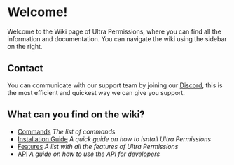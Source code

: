 # Welcome!
Welcome to the Wiki page of Ultra Permissions, where you can find all the information and documentation. You can navigate the wiki using the sidebar on the right.
<br>

## Contact
You can communicate with our support team by joining our [Discord](/discord), this is the most efficient and quickest way we can give you support.
<br>

## What can you find on the wiki?
 - [Commands](/wiki/overview) *The list of commands*
 - [Installation Guide](/wiki/installation) *A quick guide on how to isntall Ultra Permissions*
 - [Features](/wiki/features) *A list with all the features of Ultra Permissions*
 - [API](/wiki/api) *A guide on how to use the API for developers*

